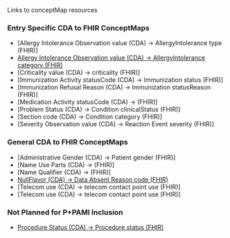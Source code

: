 Links to conceptMap resources

### **Entry Specific CDA to FHIR ConceptMaps** 
- [Allergy Intolerance Observation value (CDA) → AllergyIntolerance type (FHIR)]
- [Allergy Intolerance Observation value (CDA) → AllergyIntolerance category (FHIR)](./ConceptMap-CF-AllergyIntoleranceCategory.html)
- [Criticality value (CDA) → criticality (FHIR)]
- [Immunization Activity statusCode (CDA) → Immunization status (FHIR)]
- [Immunization Refusal Reason (CDA) → Immunization statusReason (FHIR)]
- [Medication Activity statusCode (CDA) → (FHIR)]
- [Problem Status (CDA) → Condition clinicalStatus (FHIR)]
- [Section code (CDA) → Condition category (FHIR)]
- [Severity Observation value (CDA) → Reaction Event severity (FHIR)]

### **General CDA to FHIR ConceptMaps** 
- [Administrative Gender (CDA) → Patient gender (FHIR)]
- [Name Use Parts (CDA) → (FHIR)]
- [Name Qualifier (CDA) → (FHIR)]
- [NullFlavor (CDA) → Data Absent Reason code (FHIR)](./ConceptMap-CF-NullFlavorDataAbsentReason)
- [Telecom use (CDA) → telecom contact point use (FHIR)]
- [Telecom use (CDA) → telecom contact point use (FHIR)]


### **Not Planned for P+PAMI Inclusion**
- [Procedure Status (CDA) → Procedure status (FHIR)]()
